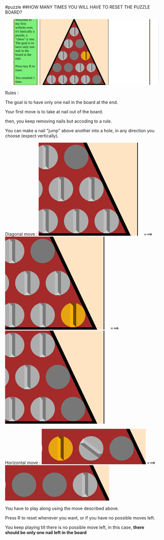 #puzzle
##HOW MANY TIMES YOU WILL HAVE TO RESET THE PUZZLE BOARD?

![alt text](https://github.com/IrisTheSnail/game-in-JS-es6/blob/master/demo/demo.png?raw=true)

Rules : 

The goal is to have only one nail in the board at the end.

Your first move is to take at nail out of the board.
 
then, you keep removing nails but accoding to a rule. 

You can make a nail "jump" above another into a hole, in any direction you choose (expect vertically).

Diagonal move : 
![alt text](https://github.com/IrisTheSnail/game-in-JS-es6/blob/master/demo/1.png?raw=true) ===> ![alt text](https://github.com/IrisTheSnail/game-in-JS-es6/blob/master/demo/2.png?raw=true) ===> ![alt text](https://github.com/IrisTheSnail/game-in-JS-es6/blob/master/demo/3.png?raw=true)

Horizontal move : 
![alt text](https://github.com/IrisTheSnail/game-in-JS-es6/blob/master/demo/4.png?raw=true) ===> ![alt text](https://github.com/IrisTheSnail/game-in-JS-es6/blob/master/demo/5.png?raw=true)

You have to play along using the move described above.

Press R to reset whenever you want, or if you have no possible moves left.

You keep playing till there is no possible move left, in this case, **there should be only one nail left in the board** 


 
